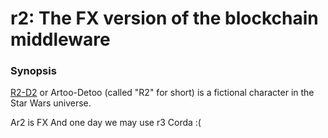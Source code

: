# r2: The FX version of the blockchain middleware

### Synopsis

[R2-D2](https://en.wikipedia.org/wiki/R2-D2) or Artoo-Detoo (called "R2" for short) is a fictional character in the Star Wars universe.

Ar2 is FX
And one day we may use r3 Corda :(

